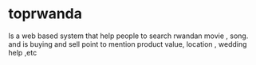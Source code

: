 # toprwanda
Is a web based system that help people to search rwandan movie , song. and is buying and sell point to mention product value, location , wedding help ,etc
